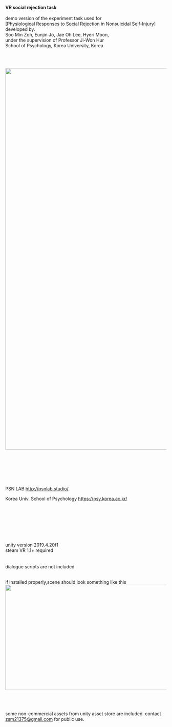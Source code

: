 **VR social rejection task**<br/>
<br/>
demo version of the experiment task used for<br/>
[Physiological Responses to Social Rejection in Nonsuicidal Self-Injury]
<br/>
developed by.<br/>
Soo Min Zoh, Eunjin Jo, Jae Oh Lee, Hyeri Moon,<br/>
under the supervision of Professor Ji-Won Hur
<br/>
School of Psychology, Korea University, Korea



<br/><br/>

<img src="https://github.com/soominzoh/vrss_unity/assets/41356288/a77ba3b2-57bb-494f-9aec-88bbc540dd21" width="841" height="1189">



<br/><br/><br/><br/>
<br/>

PSN LAB http://psnlab.studio/

Korea Univ. School of Psychology https://psy.korea.ac.kr/



<br/><br/>


<br/><br/><br/>





unity version 2019.4.20f1<br/>
steam VR 1.1+ required
<br/>
<br/>
<br/>
dialogue scripts are not included

<br/>
if installed properly,scene should look something like this
<img src="https://github.com/soominzoh/vrss_unity/assets/41356288/b522e073-e146-47c7-ba39-659b1624ef70" width="600" height="328">

<br/>




<br/><br/><br/>
some non-commercial assets from unity asset store are included. contact zsm21375@gmail.com for public use.
<br/><br/><br/><br/>
